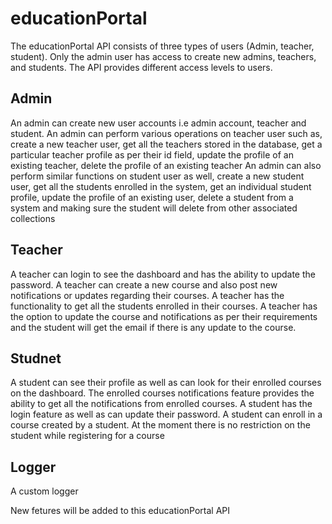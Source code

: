 # educationPortal

The educationPortal API consists of three types of users (Admin, teacher, student). Only the admin user has access to create new admins, teachers, and students. The API provides different access levels to users. 

## Admin

An admin can create new user accounts i.e admin account, teacher and student.
An admin can perform various operations on teacher user such as, 
  create a new teacher user,
  get all the teachers stored in the database,
  get a particular teacher profile as per their id field,
  update the profile of an existing teacher,
  delete the profile of an existing teacher
An admin can also perform similar functions on student user as well, 
  create a new student user,
  get all the students enrolled in the system,
  get an individual student profile,
  update the profile of an existing user,
  delete a student from a system and making sure the student will delete from other associated collections

## Teacher 

A teacher can login to see the dashboard and has the ability to update the password.
A teacher can create a new course and also post new notifications or updates regarding their courses.
A teacher has the functionality to get all the students enrolled in their courses.
A teacher has the option to update the course and notifications as per their requirements and the student will get the email if there is any update to the course.

## Studnet

A student can see their profile as well as can look for their enrolled courses on the dashboard. 
The enrolled courses notifications feature provides the ability to get all the notifications from enrolled courses.
A student has the login feature as well as  can update their password.
A student can enroll in a course created by a student. At the moment there is no restriction on the student while registering for a course

## Logger
A custom logger 

New fetures will be added to this educationPortal API

